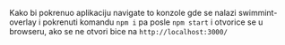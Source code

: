 Kako bi pokrenuo aplikaciju navigate to konzole gde se nalazi swimmint-overlay i pokrenuti komandu `npm i` pa posle `npm start` i otvorice se u browseru, 
ako se ne otvori bice na `http://localhost:3000/`
